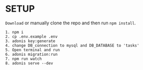<!-- # Adonis fullstack application

This is the fullstack boilerplate for AdonisJs, it comes pre-configured with.

1. Bodyparser
2. Session
3. Authentication
4. Web security middleware
5. CORS
6. Edge template engine
7. Lucid ORM
8. Migrations and seeds

## Setup

Use the adonis command to install the blueprint

```bash
adonis new yardstick
```

or manually clone the repo and then run `npm install`.


### Migrations

Run the following command to run startup migrations.

```js
adonis migration:run
``` -->
# SETUP

`Download` 
or manually clone the repo and then run `npm install`.
```
1. npm i
2. cp .env.example .env
3. adonis key:generate
4. change DB_connection to mysql and DB_DATABASE to 'tasks'
5. Open terminal and run
6. adonis migration:run
7. npm run watch 
8. adonis serve --dev

